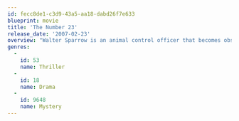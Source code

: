 ```yaml
---
id: fecc8de1-c3d9-43a5-aa18-dabd26f7e633
blueprint: movie
title: 'The Number 23'
release_date: '2007-02-23'
overview: "Walter Sparrow is an animal control officer that becomes obsessed with a mysterious book that seems to be based on his own life. As soon as he opens the book, he notices strange parallels between what he reads and what he's experienced. But now he's worried that a fictional murder might materialize."
genres:
  -
    id: 53
    name: Thriller
  -
    id: 18
    name: Drama
  -
    id: 9648
    name: Mystery
---
```

